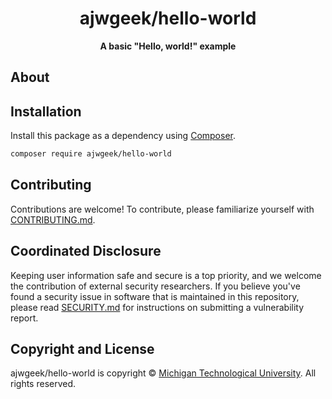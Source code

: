 <h1 align="center">ajwgeek/hello-world</h1>

<p align="center">
    <strong>A basic "Hello, world!" example</strong>
</p>

<!--
TODO: Make sure the following URLs are correct and working for your project.
      Then, remove these comments to display the badges, giving users a quick
      overview of your package.

<p align="center">
    <a href="https://github.com/ajwgeek/hello-world"><img src="https://img.shields.io/badge/source-ajwgeek/hello--world-blue.svg?style=flat-square" alt="Source Code"></a>
    <a href="https://packagist.org/packages/ajwgeek/hello-world"><img src="https://img.shields.io/packagist/v/ajwgeek/hello-world.svg?style=flat-square&label=release" alt="Download Package"></a>
    <a href="https://php.net"><img src="https://img.shields.io/packagist/php-v/ajwgeek/hello-world.svg?style=flat-square&colorB=%238892BF" alt="PHP Programming Language"></a>
    <a href="https://github.com/ajwgeek/hello-world/blob/main/LICENSE"><img src="https://img.shields.io/packagist/l/ajwgeek/hello-world.svg?style=flat-square&colorB=darkcyan" alt="Read License"></a>
    <a href="https://github.com/ajwgeek/hello-world/actions/workflows/continuous-integration.yml"><img src="https://img.shields.io/github/actions/workflow/status/ajwgeek/hello-world/continuous-integration.yml?branch=main&style=flat-square&logo=github" alt="Build Status"></a>
    <a href="https://codecov.io/gh/ajwgeek/hello-world"><img src="https://img.shields.io/codecov/c/gh/ajwgeek/hello-world?label=codecov&logo=codecov&style=flat-square" alt="Codecov Code Coverage"></a>
    <a href="https://shepherd.dev/github/ajwgeek/hello-world"><img src="https://img.shields.io/endpoint?style=flat-square&url=https%3A%2F%2Fshepherd.dev%2Fgithub%2Fajwgeek%2Fhello-world%2Fcoverage" alt="Psalm Type Coverage"></a>
</p>
-->


## About

<!--
TODO: Use this space to provide more details about your package. Try to be
      concise. This is the introduction to your package. Let others know what
      your package does and how it can help them build applications.
-->




## Installation

Install this package as a dependency using [Composer](https://getcomposer.org).

``` bash
composer require ajwgeek/hello-world
```

<!--
## Usage

Provide a brief description or short example of how to use this library.
If you need to provide more detailed examples, use the `docs/` directory
and provide a link here to the documentation.

``` php
use AJWGeek\HelloWorld\Example;

$example = new Example();
echo $example->greet('fellow human');
```
-->


## Contributing

Contributions are welcome! To contribute, please familiarize yourself with
[CONTRIBUTING.md](CONTRIBUTING.md).

## Coordinated Disclosure

Keeping user information safe and secure is a top priority, and we welcome the
contribution of external security researchers. If you believe you've found a
security issue in software that is maintained in this repository, please read
[SECURITY.md](SECURITY.md) for instructions on submitting a vulnerability report.






## Copyright and License

ajwgeek/hello-world is copyright © [Michigan Technological University](https://www.mtu.edu/).
All rights reserved.


